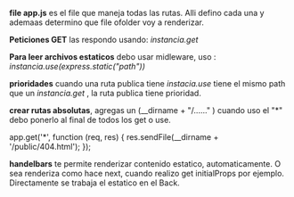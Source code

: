 **file app.js** es el file que maneja todas las rutas. Alli defino cada una y ademaas determino que file ofolder voy a renderizar.

**Peticiones GET** las respondo usando:
_instancia.get_

**Para leer archivos estaticos** debo usar midleware, uso :
_instancia.use(express.static("path"))_

**prioridades** cuando una ruta publica tiene _instacia.use_ tiene el mismo path que un _instancia.get_ , la ruta publica tiene prioridad.

**crear rutas absolutas**, agregas un (\_\_dirname + "/......" )
cuando uso el "\*" debo ponerlo al final de todos los get o use.

app.get('\*', function (req, res) {
res.sendFile(\_\_dirname + '/public/404.html');
});

**handelbars** te permite renderizar contenido estatico, automaticamente. O sea renderiza como hace next, cuando realizo get initialProps por ejemplo. Directamente se trabaja el estatico en el Back.
